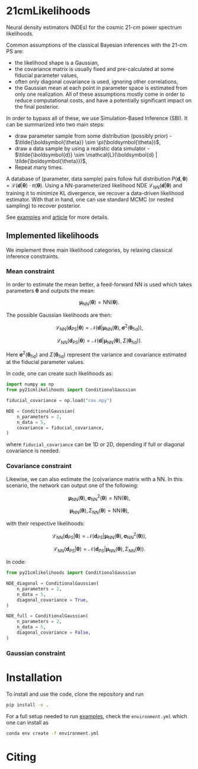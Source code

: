 # 21cmLikelihoods

Neural density estimators (NDEs) for the cosmic 21-cm power spectrum likelihoods.

Common assumptions of the classical Bayesian inferences with the 21-cm PS are:
- the likelihood shape is a Gaussian,
- the covariance matrix is usually fixed and pre-calculated at some fiducial parameter values,
- often only diagonal covariance is used, ignoring other correlations,
- the Gaussian mean at each point in parameter space is estimated from only one realization.
All of these assumptions mostly come in order to reduce computational costs,
and have a potentially significant impact on the final posterior.

In order to bypass all of these, we use Simulation-Based Inference (SBI).
It can be summarized into two main steps:
- draw parameter sample from some distribution (possibly prior) - $\tilde{\boldsymbol{\theta}} \sim \pi(\boldsymbol{\theta})$,
- draw a data sample by using a realistic data simulator - $\tilde{\boldsymbol{d}} \sim \mathcal{L}(\boldsymbol{d} | \tilde{\boldsymbol{\theta}})$,
- Repeat many times.

A database of (parameter, data sample) pairs follow full distribution 
$P(\boldsymbol{d}, \boldsymbol{\theta}) = \mathcal{L}(\boldsymbol{d} | \boldsymbol{\theta}) \cdot \pi(\boldsymbol{\theta})$.
Using a NN-parameterized likelihood NDE $\mathcal{L}_{\text{NN}}(\boldsymbol{d} | \boldsymbol{\theta})$ and training it to
minimize KL divergence, we recover a data-driven likelihood estimator.
With that in hand, one can use standard MCMC (or nested sampling) to recover posterior.

See [examples](https://github.com/dprelogo/21cmLikelihoods/tree/main/examples) and [article](https://arxiv.org/) for more details.

## Implemented likelihoods
We implement three main likelihood categories, by relaxing classical inference constraints.

### Mean constraint
In order to estimate the mean better, a feed-forward NN is used which takes parameters $\boldsymbol{\theta}$ and outputs the mean:

$$\boldsymbol{\mu}_{\text{NN}}(\boldsymbol{\theta}) = \text{NN}(\boldsymbol{\theta}) .$$

The possible Gaussian likelihoods are then:

$$\mathcal{L}_{\text{NN}}(\boldsymbol{d}_{PS} | \boldsymbol{\theta}) = \mathcal{N}(\boldsymbol{d}| \boldsymbol{\mu}_{\text{NN}}(\boldsymbol{\theta}), \boldsymbol{\sigma}^2(\boldsymbol{\theta}_{\text{fid}})) ,$$

$$\mathcal{L}_{\text{NN}}(\boldsymbol{d}_{PS} | \boldsymbol{\theta}) = \mathcal{N}(\boldsymbol{d}| \boldsymbol{\mu}_{\text{NN}}(\boldsymbol{\theta}), \Sigma(\boldsymbol{\theta}_{\text{fid}})) .$$

Here $\boldsymbol{\sigma}^2(\boldsymbol{\theta}_{\text{fid}})$ and $\Sigma(\boldsymbol{\theta}_{\text{fid}})$ represent the variance and covariance estimated at the fiducial parameter values.

In code, one can create such likelihoods as:
```python
import numpy as np
from py21cmlikelihoods import ConditionalGaussian

fiducial_covariance = np.load("cov.npy")

NDE = ConditionalGaussian(
    n_parameters = 2, 
    n_data = 5, 
    covariance = fiducial_covariance,
)
```
where `fiducial_covariance` can be 1D or 2D, depending if full or diagonal covariance is needed.
### Covariance constraint
Likewise, we can also estimate the (co)variance matrix with a NN. In this scenario, the network can output one of the following:

$$\boldsymbol{\mu}_{\text{NN}}(\boldsymbol{\theta}), \boldsymbol{\sigma}^2_{\text{NN}}(\boldsymbol{\theta}) = \text{NN}(\boldsymbol{\theta}) , $$

$$\boldsymbol{\mu}_{\text{NN}}(\boldsymbol{\theta}), \Sigma_{\text{NN}}(\boldsymbol{\theta}) = \text{NN}(\boldsymbol{\theta}) , $$

with their respective likelihoods:

$$\mathcal{L}_{\text{NN}}(\boldsymbol{d}_{PS} | \boldsymbol{\theta}) = \mathcal{N}(\boldsymbol{d}_{PS}| \boldsymbol{\mu}_{\text{NN}}(\boldsymbol{\theta}), \boldsymbol{\sigma}^2_{\text{NN}}(\boldsymbol{\theta})) ,$$

$$\mathcal{L}_{\text{NN}}(\boldsymbol{d}_{PS} | \boldsymbol{\theta}) = \mathcal{N}(\boldsymbol{d}_{PS}| \boldsymbol{\mu}_{\text{NN}}(\boldsymbol{\theta}), \Sigma_{\text{NN}}(\boldsymbol{\theta})) .$$

In code:
```python
from py21cmlikelihoods import ConditionalGaussian

NDE_diagonal = ConditionalGaussian(
    n_parameters = 2, 
    n_data = 5, 
    diagonal_covariance = True,
)

NDE_full = ConditionalGaussian(
    n_parameters = 2, 
    n_data = 5, 
    diagonal_covariance = False,
)
```
### Gaussian constraint


# Installation
To install and use the code, clone the repository and run
```bash
pip install -e .
```
For a full setup needed to run [examples](https://github.com/dprelogo/21cmLikelihoods/tree/main/examples),
check the `environment.yml` which one can install as
```bash
conda env create -f environment.yml
```

# Citing
